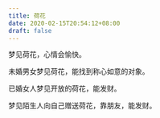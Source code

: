 ```yaml
---
title: 荷花
date: 2020-02-15T20:54:12+08:00
draft: false
---
```


梦见荷花，心情会愉快。

未婚男女梦见荷花，能找到称心如意的对象。

已婚女人梦见开放的荷花，能发财。

梦见陌生人向自己赠送荷花，靠朋友，能发财。